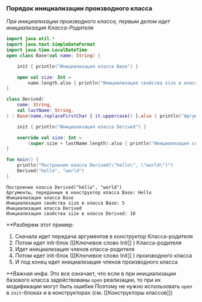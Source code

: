 ### Порядок инициализации производного класса

_При инициализации производного класса, первым делом идет инициализация Класса-Родителя_


```Kotlin
import java.util.*
import java.text.SimpleDateFormat
import java.time.LocalDateTime
open class Base(val name: String) {

    init { println("Инициализация класса Base") }

    open val size: Int = 
        name.length.also { println("Инициализация свойства size в класса Base: $it") }
}

class Derived(
    name: String,
    val lastName: String,
) : Base(name.replaceFirstChar { it.uppercase() }.also { println("Аргументы, переданные в конструктор класса Base: $it") }) {

    init { println("Инициализация класса Derived") }

    override val size: Int =
        (super.size + lastName.length).also { println("Инициализация свойства size в классе Derived: $it") }
}

fun main() {
    println("Построение класса Derived(\"hello\", \"world\")")
    Derived("hello", "world")
}
```

```Output
Построение класса Derived("hello", "world") 
Аргументы, переданные в конструктор класса Base: Hello 
Инициализация класса Base 
Инициализация свойства size в класса Base: 5 
Инициализация класса Derived 
Инициализация свойства size в классе Derived: 10
```

**Разберем этот пример:
1. Сначала идет передача аргументов в конструктор Класса-родителя
2.  Потом идет init-блок ([[Ключевое слово Init]] ) Класса-родителя 
3. Идет инициализация членов класса-родителя
4. Потом идет init-блок ([[Ключевое слово Init]] ) производного класса
5. И под конец идет инициализация членов производного класса

**Важная инфа:
Это все означает, что если в при инициализации базового класса задействованы `open` реализации, то при их модификации могут быть ошибки
Поэтому не нужно использовать `open` в `init`-блоках и в конструкторах (см. [[Конструкторы классов]])